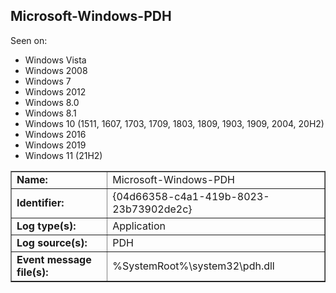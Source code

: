 ## Microsoft-Windows-PDH

Seen on:
* Windows Vista
* Windows 2008
* Windows 7
* Windows 2012
* Windows 8.0
* Windows 8.1
* Windows 10 (1511, 1607, 1703, 1709, 1803, 1809, 1903, 1909, 2004, 20H2)
* Windows 2016
* Windows 2019
* Windows 11 (21H2)

<table border="1" class="docutils">
  <tbody>
    <tr>
      <td><b>Name:</b></td>
      <td>Microsoft-Windows-PDH</td>
    </tr>
    <tr>
      <td><b>Identifier:</b></td>
      <td>{04d66358-c4a1-419b-8023-23b73902de2c}</td>
    </tr>
    <tr>
      <td><b>Log type(s):</b></td>
      <td>Application</td>
    </tr>
    <tr>
      <td><b>Log source(s):</b></td>
      <td>PDH</td>
    </tr>
    <tr>
      <td><b>Event message file(s):</b></td>
      <td>%SystemRoot%\system32\pdh.dll</td>
    </tr>
  </tbody>
</table>

&nbsp;

